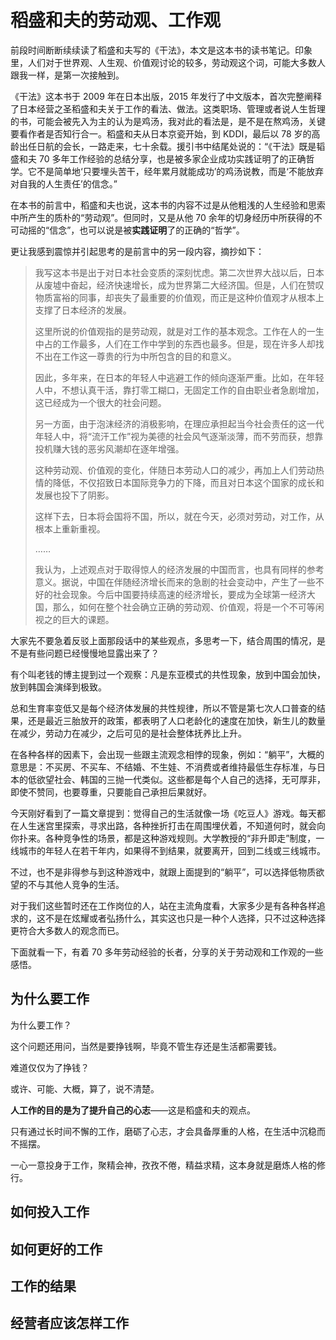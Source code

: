 # 稻盛和夫的劳动观、工作观

前段时间断断续续读了稻盛和夫写的《干法》，本文是这本书的读书笔记。印象里，人们对于世界观、人生观、价值观讨论的较多，劳动观这个词，可能大多数人跟我一样，是第一次接触到。

《干法》这本书于 2009 年在日本出版，2015 年发行了中文版本，首次完整阐释了日本经营之圣稻盛和夫关于工作的看法、做法。这类职场、管理或者说人生哲理的书，可能会被先入为主的认为是鸡汤，我对此的看法是，是不是在熬鸡汤，关键要看作者是否知行合一。稻盛和夫从日本京瓷开始，到 KDDI，最后以 78 岁的高龄出任日航的会长，一路走来，七十余载。援引书中结尾处说的：“《干法》既是韬盛和夫 70 多年工作经验的总结分享，也是被多家企业成功实践证明了的正确哲学。它不是简单地‘只要埋头苦干，经年累月就能成功’的鸡汤说教，而是‘不能放弃对自我的人生责任’的信念。”

在本书的前言中，稻盛和夫也说，这本书的内容不过是从他粗浅的人生经验和思索中所产生的质朴的“劳动观”。但同时，又是从他 70 余年的切身经历中所获得的不可动摇的“信念”，也可以说是被**实践证明**了的正确的“哲学”。

更让我感到震惊并引起思考的是前言中的另一段内容，摘抄如下：

> 我写这本书是出于对日本社会变质的深刻忧虑。第二次世界大战以后，日本从废墟中奋起，经济快速增长，成为世界第二大经济国。但是，人们在赞叹物质富裕的同事，却丧失了最重要的价值观，而正是这种价值观才从根本上支撑了日本经济的发展。
>
> 这里所说的价值观指的是劳动观，就是对工作的基本观念。工作在人的一生中占的工作最多，人们在工作中学到的东西也最多。但是，现在许多人却找不出在工作这一尊贵的行为中所包含的目的和意义。
>
> 因此，多年来，在日本的年轻人中逃避工作的倾向逐渐严重。比如，在年轻人中，不想认真干活，靠打零工糊口，无固定工作的自由职业者急剧增加，这已经成为一个很大的社会问题。
>
> 另一方面，由于泡沫经济的消极影响，在理应承担起当今社会责任的这一代年轻人中，将“流汗工作”视为美德的社会风气逐渐淡薄，而不劳而获，想靠投机赚大钱的恶劣风潮却在逐年增强。
>
> 这种劳动观、价值观的变化，伴随日本劳动人口的减少，再加上人们劳动热情的降低，不仅招致日本国际竞争力的下降，而且对日本这个国家的成长和发展也投下了阴影。
>
> 这样下去，日本将会国将不国，所以，就在今天，必须对劳动，对工作，从根本上重新重视。
>
> ……
>
> 我认为，上述观点对于取得惊人的经济发展的中国而言，也具有同样的参考意义。据说，中国在伴随经济增长而来的急剧的社会变动中，产生了一些不好的社会现象。今后中国要持续高速的经济增长，要成为全球第一经济大国，那么，如何在整个社会确立正确的劳动观、价值观，将是一个不可等闲视之的巨大的课题。

大家先不要急着反驳上面那段话中的某些观点，多思考一下，结合周围的情况，是不是有些问题已经慢慢地显露出来了？

有个叫老钱的博主提到过一个观察：凡是东亚模式的共性现象，放到中国会加快，放到韩国会演绎到极致。

总和生育率变低又是每个经济体发展的共性规律，所以不管是第七次人口普查的结果，还是最近三胎放开的政策，都表明了人口老龄化的速度在加快，新生儿的数量在减少，劳动力在减少，之后可见的是社会整体抚养比上升。

在各种各样的因素下，会出现一些跟主流观念相悖的现象，例如：“躺平”，大概的意思是：不买房、不买车、不结婚、不生娃、不消费或者维持最低生存标准，与日本的低欲望社会、韩国的三抛一代类似。这些都是每个人自己的选择，无可厚非，即使不赞同，也要尊重，只要能自己承担后果就好。

今天刚好看到了一篇文章提到：觉得自己的生活就像一场《吃豆人》游戏。每天都在人生迷宫里探索，寻求出路，各种挫折打击在周围埋伏着，不知道何时，就会向你扑来。各种竞争性的场景，都是这种游戏规则。大学教授的“非升即走”制度，一线城市的年轻人在若干年内，如果得不到结果，就要离开，回到二线或三线城市。

不过，也不是非得参与到这种游戏中，就跟上面提到的“躺平”，可以选择低物质欲望的不与其他人竞争的生活。

对于我们这些暂时还在工作岗位的人，站在主流角度看，大家多少是有各种各样追求的，这不是在炫耀或者弘扬什么，其实这也只是一种个人选择，只不过这种选择更符合大多数人的观念而已。

下面就看一下，有着 70 多年劳动经验的长者，分享的关于劳动观和工作观的一些感悟。

## 为什么要工作

为什么要工作？

这个问题还用问，当然是要挣钱啊，毕竟不管生存还是生活都需要钱。

难道仅仅为了挣钱？

或许、可能、大概，算了，说不清楚。

**人工作的目的是为了提升自己的心志**——这是稻盛和夫的观点。

只有通过长时间不懈的工作，磨砺了心志，才会具备厚重的人格，在生活中沉稳而不摇摆。

一心一意投身于工作，聚精会神，孜孜不倦，精益求精，这本身就是磨炼人格的修行。

## 如何投入工作

## 如何更好的工作

## 工作的结果

## 经营者应该怎样工作
